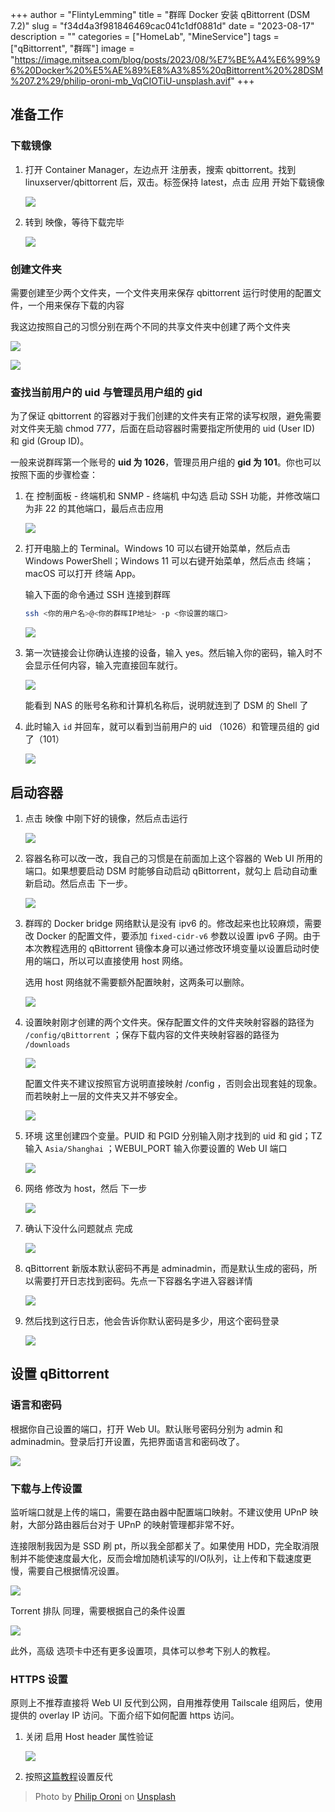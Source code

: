 +++
author = "FlintyLemming"
title = "群晖 Docker 安装 qBittorrent (DSM 7.2)"
slug = "f34d4a3f981846469cac041c1df0881d"
date = "2023-08-17"
description = ""
categories = ["HomeLab", "MineService"]
tags = ["qBittorrent", "群晖"]
image = "https://image.mitsea.com/blog/posts/2023/08/%E7%BE%A4%E6%99%96%20Docker%20%E5%AE%89%E8%A3%85%20qBittorrent%20%28DSM%207.2%29/philip-oroni-mb_VqCIOTiU-unsplash.avif"
+++

## 准备工作

### 下载镜像

1. 打开 Container Manager，左边点开 注册表，搜索 qbittorrent。找到 linuxserver/qbittorrent 后，双击。标签保持 latest，点击 应用 开始下载镜像
    
    ![](https://image.mitsea.com/blog/posts/2023/08/%E7%BE%A4%E6%99%96%20Docker%20%E5%AE%89%E8%A3%85%20qBittorrent%20%28DSM%207.2%29/Untitled.avif)
    
2. 转到 映像，等待下载完毕
    
    ![](https://image.mitsea.com/blog/posts/2023/08/%E7%BE%A4%E6%99%96%20Docker%20%E5%AE%89%E8%A3%85%20qBittorrent%20%28DSM%207.2%29/Untitled%201.avif)
    

### 创建文件夹

需要创建至少两个文件夹，一个文件夹用来保存 qbittorrent 运行时使用的配置文件，一个用来保存下载的内容

我这边按照自己的习惯分别在两个不同的共享文件夹中创建了两个文件夹

![](https://image.mitsea.com/blog/posts/2023/08/%E7%BE%A4%E6%99%96%20Docker%20%E5%AE%89%E8%A3%85%20qBittorrent%20%28DSM%207.2%29/Untitled%202.avif)

![](https://image.mitsea.com/blog/posts/2023/08/%E7%BE%A4%E6%99%96%20Docker%20%E5%AE%89%E8%A3%85%20qBittorrent%20%28DSM%207.2%29/Untitled%203.avif)

### 查找当前用户的 uid 与管理员用户组的 gid

为了保证 qbittorrent 的容器对于我们创建的文件夹有正常的读写权限，避免需要对文件夹无脑 chmod 777，后面在启动容器时需要指定所使用的 uid (User ID) 和 gid (Group ID)。

一般来说群晖第一个账号的 **uid 为 1026**，管理员用户组的 **gid 为 101**。你也可以按照下面的步骤检查：

1. 在 控制面板 - 终端机和 SNMP - 终端机 中勾选 启动 SSH 功能，并修改端口为非 22 的其他端口，最后点击应用
    
    ![](https://image.mitsea.com/blog/posts/2023/08/%E7%BE%A4%E6%99%96%20Docker%20%E5%AE%89%E8%A3%85%20qBittorrent%20%28DSM%207.2%29/Untitled%204.avif)
    
2. 打开电脑上的 Terminal。Windows 10 可以右键开始菜单，然后点击 Windows PowerShell；Windows 11 可以右键开始菜单，然后点击 终端；macOS 可以打开 终端 App。
    
    输入下面的命令通过 SSH 连接到群晖
    
    ```bash
    ssh <你的用户名>@<你的群晖IP地址> -p <你设置的端口>
    ```
    
    ![](https://image.mitsea.com/blog/posts/2023/08/%E7%BE%A4%E6%99%96%20Docker%20%E5%AE%89%E8%A3%85%20qBittorrent%20%28DSM%207.2%29/Untitled%205.avif)
    
3. 第一次链接会让你确认连接的设备，输入 yes。然后输入你的密码，输入时不会显示任何内容，输入完直接回车就行。
    
    ![](https://image.mitsea.com/blog/posts/2023/08/%E7%BE%A4%E6%99%96%20Docker%20%E5%AE%89%E8%A3%85%20qBittorrent%20%28DSM%207.2%29/Untitled%206.avif)
    
    能看到 NAS 的账号名称和计算机名称后，说明就连到了 DSM 的 Shell 了
    
4. 此时输入 `id` 并回车，就可以看到当前用户的 uid （1026）和管理员组的 gid 了（101）
    
    ![](https://image.mitsea.com/blog/posts/2023/08/%E7%BE%A4%E6%99%96%20Docker%20%E5%AE%89%E8%A3%85%20qBittorrent%20%28DSM%207.2%29/Untitled%207.avif)
    

## 启动容器

1. 点击 映像 中刚下好的镜像，然后点击运行
    
    ![](https://image.mitsea.com/blog/posts/2023/08/%E7%BE%A4%E6%99%96%20Docker%20%E5%AE%89%E8%A3%85%20qBittorrent%20%28DSM%207.2%29/Untitled%208.avif)
    
2. 容器名称可以改一改，我自己的习惯是在前面加上这个容器的 Web UI 所用的端口。如果想要启动 DSM 时能够自动启动 qBittorrent，就勾上 启动自动重新启动。然后点击 下一步。
    
    ![](https://image.mitsea.com/blog/posts/2023/08/%E7%BE%A4%E6%99%96%20Docker%20%E5%AE%89%E8%A3%85%20qBittorrent%20%28DSM%207.2%29/Untitled%209.avif)
    
3. 群晖的 Docker bridge 网络默认是没有 ipv6 的。修改起来也比较麻烦，需要改 Docker 的配置文件，要添加 `fixed-cidr-v6` 参数以设置 ipv6 子网。由于本次教程选用的 qBittorrent 镜像本身可以通过修改环境变量以设置启动时使用的端口，所以可以直接使用 host 网络。
    
    选用 host 网络就不需要额外配置映射，这两条可以删除。
    
    ![](https://image.mitsea.com/blog/posts/2023/08/%E7%BE%A4%E6%99%96%20Docker%20%E5%AE%89%E8%A3%85%20qBittorrent%20%28DSM%207.2%29/Untitled%2010.avif)
    
4. 设置映射刚才创建的两个文件夹。保存配置文件的文件夹映射容器的路径为 `/config/qBittorrent` ；保存下载内容的文件夹映射容器的路径为 `/downloads`
    
    ![](https://image.mitsea.com/blog/posts/2023/08/%E7%BE%A4%E6%99%96%20Docker%20%E5%AE%89%E8%A3%85%20qBittorrent%20%28DSM%207.2%29/Untitled%2011.avif)
    
    配置文件夹不建议按照官方说明直接映射 /config ，否则会出现套娃的现象。而若映射上一层的文件夹又并不够安全。
    
    ![](https://image.mitsea.com/blog/posts/2023/08/%E7%BE%A4%E6%99%96%20Docker%20%E5%AE%89%E8%A3%85%20qBittorrent%20%28DSM%207.2%29/Untitled%2012.avif)
    
5. 环境 这里创建四个变量。PUID 和 PGID 分别输入刚才找到的 uid 和 gid；TZ 输入 `Asia/Shanghai` ；WEBUI_PORT 输入你要设置的 Web UI 端口
    
    ![](https://image.mitsea.com/blog/posts/2023/08/%E7%BE%A4%E6%99%96%20Docker%20%E5%AE%89%E8%A3%85%20qBittorrent%20%28DSM%207.2%29/Untitled%2013.avif)
    
6. 网络 修改为 host，然后 下一步
    
    ![](https://image.mitsea.com/blog/posts/2023/08/%E7%BE%A4%E6%99%96%20Docker%20%E5%AE%89%E8%A3%85%20qBittorrent%20%28DSM%207.2%29/Untitled%2014.avif)
    
7. 确认下没什么问题就点 完成
    
    ![](https://image.mitsea.com/blog/posts/2023/08/%E7%BE%A4%E6%99%96%20Docker%20%E5%AE%89%E8%A3%85%20qBittorrent%20%28DSM%207.2%29/Untitled%2015.avif)
    
8. qBittorrent 新版本默认密码不再是 adminadmin，而是默认生成的密码，所以需要打开日志找到密码。先点一下容器名字进入容器详情

    ![](https://image.mitsea.com/blog/posts/2023/08/%E7%BE%A4%E6%99%96%20Docker%20%E5%AE%89%E8%A3%85%20qBittorrent%20%28DSM%207.2%29/CleanShot%202024-03-27%20at%2018.12.54%402x.avif)

9. 然后找到这行日志，他会告诉你默认密码是多少，用这个密码登录

    ![](https://image.mitsea.com/blog/posts/2023/08/%E7%BE%A4%E6%99%96%20Docker%20%E5%AE%89%E8%A3%85%20qBittorrent%20%28DSM%207.2%29/CleanShot%202024-03-27%20at%2018.10.40%402x.avif)

## 设置 qBittorrent

### 语言和密码

根据你自己设置的端口，打开 Web UI。默认账号密码分别为 admin 和 adminadmin。登录后打开设置，先把界面语言和密码改了。

![](https://image.mitsea.com/blog/posts/2023/08/%E7%BE%A4%E6%99%96%20Docker%20%E5%AE%89%E8%A3%85%20qBittorrent%20%28DSM%207.2%29/Untitled%2017.avif)

### 下载与上传设置

监听端口就是上传的端口，需要在路由器中配置端口映射。不建议使用 UPnP 映射，大部分路由器后台对于 UPnP 的映射管理都非常不好。

连接限制我因为是 SSD 刷 pt，所以我全部都关了。如果使用 HDD，完全取消限制并不能使速度最大化，反而会增加随机读写的I/O队列，让上传和下载速度更慢，需要自己根据情况设置。

![](https://image.mitsea.com/blog/posts/2023/08/%E7%BE%A4%E6%99%96%20Docker%20%E5%AE%89%E8%A3%85%20qBittorrent%20%28DSM%207.2%29/Untitled%2018.avif)

Torrent 排队 同理，需要根据自己的条件设置

![](https://image.mitsea.com/blog/posts/2023/08/%E7%BE%A4%E6%99%96%20Docker%20%E5%AE%89%E8%A3%85%20qBittorrent%20%28DSM%207.2%29/Untitled%2019.avif)

此外，高级 选项卡中还有更多设置项，具体可以参考下别人的教程。

### HTTPS 设置

原则上不推荐直接将 Web UI 反代到公网，自用推荐使用 Tailscale 组网后，使用提供的 overlay IP 访问。下面介绍下如何配置 https 访问。

1. 关闭 启用 Host header 属性验证
    
    ![](https://image.mitsea.com/blog/posts/2023/08/%E7%BE%A4%E6%99%96%20Docker%20%E5%AE%89%E8%A3%85%20qBittorrent%20%28DSM%207.2%29/Untitled%2020.avif)
    
2. 按照[这篇教程](https://blog.mitsea.com/3a0b40567ffe42e999eade2fdaf775b0/)设置反代

> Photo by [Philip Oroni](https://unsplash.com/@philipsfuture?utm_source=unsplash&utm_medium=referral&utm_content=creditCopyText) on [Unsplash](https://unsplash.com/photos/a-close-up-of-a-black-and-blue-background-mb_VqCIOTiU?utm_source=unsplash&utm_medium=referral&utm_content=creditCopyText)
  